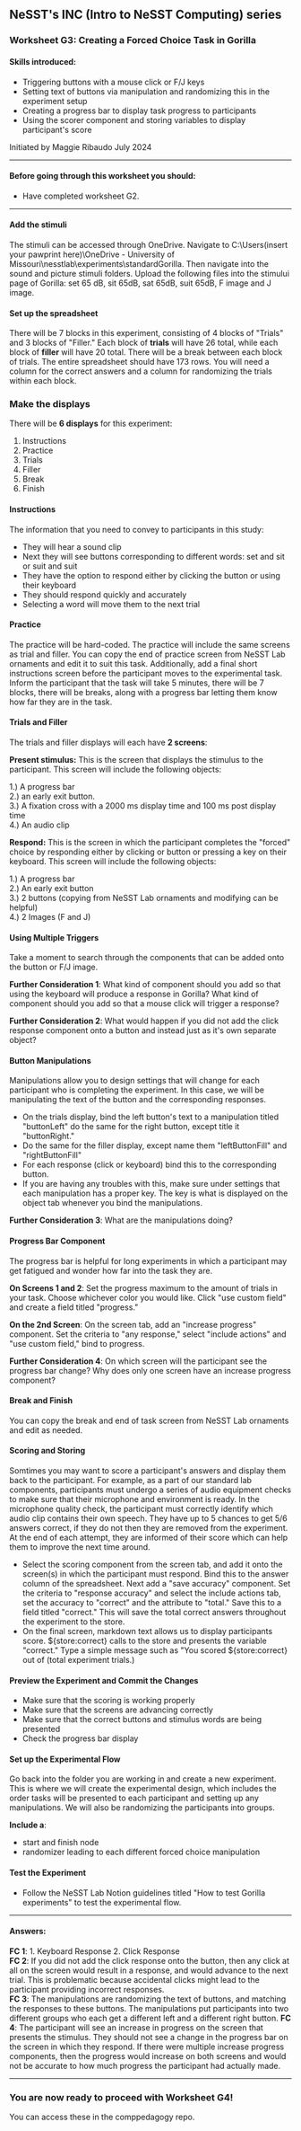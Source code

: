 ## NeSST's INC (Intro to NeSST Computing) series
### Worksheet G3: Creating a Forced Choice Task in Gorilla

#### Skills introduced: 
* Triggering buttons with a mouse click or F/J keys
* Setting text of buttons via manipulation and randomizing this in the experiment setup
* Creating a progress bar to display task progress to participants 
* Using the scorer component and storing variables to display participant's score

Initiated by Maggie Ribaudo July 2024 

---------------------------------------------------------------------------
#### Before going through this worksheet you should:
* Have completed worksheet G2.
---------------------------------------------------------------------------
#### Add the stimuli
The stimuli can be accessed through OneDrive. Navigate to C:\Users\(insert your pawprint here)\OneDrive - University of Missouri\nesstlab\experiments\standardGorilla\. Then navigate into the sound and picture stimuli folders. Upload the following files into the stimului page of Gorilla: set 65 dB, sit 65dB, sat 65dB, suit 65dB, F image and J image. 

#### Set up the spreadsheet
There will be 7 blocks in this experiment, consisting of 4 blocks of "Trials" and 3 blocks of "Filler." Each block of **trials** will have 26 total, while each block of **filler** will have 20 total. There will be a break between each block of trials. The entire spreadsheet should have 173 rows. You will need a column for the correct answers and a column for randomizing the trials within each block. 

### Make the displays
There will be **6 displays** for this experiment:
1. Instructions
2. Practice
3. Trials
4. Filler
5. Break
6. Finish

#### Instructions
The information that you need to convey to participants in this study:
* They will hear a sound clip
* Next they will see buttons corresponding to different words: set and sit or suit and suit
* They have the option to respond either by clicking the button or using their keyboard
* They should respond quickly and accurately
* Selecting a word will move them to the next trial

#### Practice
The practice will be hard-coded. The practice will include the same screens as trial and filler. You can copy the end of practice screen from NeSST Lab ornaments and edit it to suit this task. Additionally, add a final short instructions screen before the participant moves to the experimental task. Inform the participant that the task will take 5 minutes, there will be 7 blocks, there will be breaks, along with a progress bar letting them know how far they are in the task. 

#### Trials and Filler
The trials and filler displays will each have **2 screens**:

**Present stimulus:** This is the screen that displays the stimulus to the participant. This screen will include the following objects:

1.) A progress bar
<br>
2.) an early exit button.
<br>
3.) A fixation cross with a 2000 ms display time and 100 ms post display time
<br>
4.) An audio clip

**Respond:** This is the screen in which the participant completes the "forced" choice by responding either by clicking or button or pressing a key on their keyboard. This screen will include the following objects:

1.) A progress bar
<br>
2.) An early exit button
<br>
3.) 2 buttons (copying from NeSST Lab ornaments and modifying can be helpful)
<br>
4.) 2 Images (F and J)

#### Using Multiple Triggers
Take a moment to search through the components that can be added onto the button or F/J image.

**Further Consideration 1**: What kind of component should you add so that using the keyboard will produce a response in Gorilla? What kind of component should you add so that a mouse click will trigger a response?










**Further Consideration 2**: What would happen if you did not add the click response component onto a button and instead just as it's own separate object?

#### Button Manipulations
Manipulations allow you to design settings that will change for each participant who is completing the experiment. In this case, we will be manipulating the text of the button and the corresponding responses. 

* On the trials display, bind the left button's text to a manipulation titled "buttonLeft" do the same for the right button, except title it "buttonRight."
* Do the same for the filler display, except name them "leftButtonFill" and "rightButtonFill"
* For each response (click or keyboard) bind this to the corresponding button.
* If you are having any troubles with this, make sure under settings that each manipulation has a proper key. The key is what is displayed on the object tab whenever you bind the manipulations. 

**Further Consideration 3**: What are the manipulations doing? 

#### Progress Bar Component
The progress bar is helpful for long experiments in which a participant may get fatigued and wonder how far into the task they are. 

**On Screens 1 and 2**: Set the progress maximum to the amount of trials in your task. Choose whichever color you would like. Click "use custom field" and create a field titled "progress."

**On the 2nd Screen**: On the screen tab, add an "increase progress" component. Set the criteria to "any response," select "include actions" and "use custom field," bind to progress. 

**Further Consideration 4**: On which screen will the participant see the progress bar change? Why does only one screen have an increase progress component?

#### Break and Finish
You can copy the break and end of task screen from NeSST Lab ornaments and edit as needed.  

#### Scoring and Storing 
Somtimes you may want to score a participant's answers and display them back to the participant. For example, as a part of our standard lab components, participants must undergo a series of audio equipment checks to make sure that their microphone and environment is ready. In the microphone quality check, the participant must correctly identify which audio clip contains their own speech. They have up to 5 chances to get 5/6 answers correct, if they do not then they are removed from the experiment. At the end of each attempt, they are informed of their score which can help them to improve the next time around. 

* Select the scoring component from the screen tab, and add it onto the screen(s) in which the participant must respond. Bind this to the answer column of the spreadsheet. Next add a "save accuracy" component. Set the criteria to "response accuracy" and select the include actions tab, set the accuracy to "correct" and the attribute to "total." Save this to a field titled "correct." This will save the total correct answers throughout the experiment to the store. 
* On the final screen, markdown text allows us to display participants score. ${store:correct} calls to the store and presents the variable "correct." Type a simple message such as "You scored ${store:correct} out of (total experiment trials.)

#### Preview the Experiment and Commit the Changes
* Make sure that the scoring is working properly
* Make sure that the screens are advancing correctly
* Make sure that the correct buttons and stimulus words are being presented
* Check the progress bar display 

#### Set up the Experimental Flow
Go back into the folder you are working in and create a new experiment. This is where we will create the experimental design, which includes the order tasks will be presented to each participant and setting up any manipulations. We will also be randomizing the participants into groups. 

**Include a**:
* start and finish node
* randomizer leading to each different forced choice manipulation

#### Test the Experiment
* Follow the NeSST Lab Notion guidelines titled "How to test Gorilla experiments" to test the experimental flow. 

--------------------------------------------------------------------------------------------------------------------------------------------------------------------------------
#### Answers:

**FC 1**: 1. Keyboard Response 2. Click Response
<br>
**FC 2**: If you did not add the click response onto the button, then any click at all on the screen would result in a response, and would advance to the next trial. This is problematic because accidental clicks might lead to the participant providing incorrect responses. 
<br>
**FC 3**:  The manipulations are randomizing the text of buttons, and matching the responses to these buttons. The manipulations put participants into two different groups who each get a different left and a different right button.
**FC 4**: The participant will see an increase in progress on the screen that presents the stimulus. They should not see a change in the progress bar on the screen in which they respond. If there were multiple increase progress components, then the progress would increase on both screens and would not be accurate to how much progress the participant had actually made. 

--------------------------------------------------------------------------------------------------------------------------------------------------------------------------------
### You are now ready to proceed with Worksheet G4!
You can access these in the comppedagogy repo.
